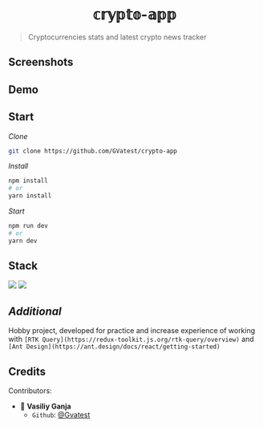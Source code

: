 <h1 align="center">𝕔𝕣𝕪𝕡𝕥𝕠-𝕒𝕡𝕡</h1>

> Cryptocurrencies stats and latest crypto news tracker

## Screenshots

## Demo

## Start

_Clone_

```bash
git clone https://github.com/GVatest/crypto-app
```

_Install_

```bash
npm install
# or
yarn install
```

_Start_

```bash
npm run dev
# or
yarn dev
```

## Stack

<a href="https://reactjs.org/)"><img src="https://img.shields.io/badge/react-%2320232a.svg?style=for-the-badge&logo=react&logoColor=%2361DAFB"></img></a>
<a href="https://redux.js.org/"><img src="https://img.shields.io/badge/redux-%23593d88.svg?style=for-the-badge&logo=redux&logoColor=white"></img></a>

## _Additional_

Hobby project, developed for practice and increase experience of working with `[RTK Query](https://redux-toolkit.js.org/rtk-query/overview)` and `[Ant Design](https://ant.design/docs/react/getting-started)`

## Credits

Contributors:

- 👤 **Vasiliy Ganja**
  - `Github`: [@Gvatest](https://github.com/gvatest)
